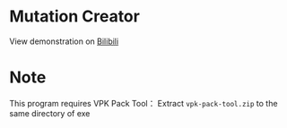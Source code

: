 # Mutation Creator

View demonstration on [Bilibili](https://www.bilibili.com/video/av96649362/)

# Note

This program requires VPK Pack Tool：
Extract `vpk-pack-tool.zip` to the same directory of exe